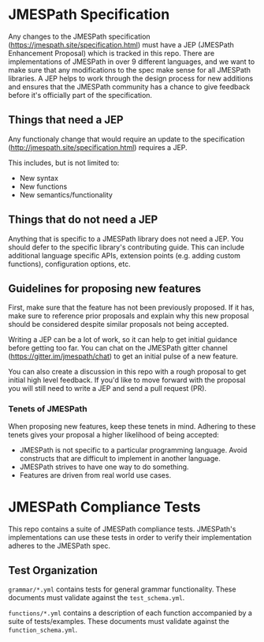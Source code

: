 # JMESPath Specification

Any changes to the JMESPath specification
(https://jmespath.site/specification.html) must have a JEP (JMESPath Enhancement
Proposal) which is tracked in this repo.  There are implementations of JMESPath
in over 9 different languages, and we want to make sure that any modifications
to the spec make sense for all JMESPath libraries.  A JEP helps to work through
the design process for new additions and ensures that the JMESPath community
has a chance to give feedback before it's officially part of the specification.

## Things that need a JEP

Any functionaly change that would require an update to the specification
(http://jmespath.site/specification.html) requires a JEP.

This includes, but is not limited to:

* New syntax
* New functions
* New semantics/functionality

## Things that do not need a JEP

Anything that is specific to a JMESPath library does not need a JEP.  You
should defer to the specific library's contributing guide.  This can include
additional language specific APIs, extension points (e.g. adding custom
functions), configuration options, etc.

## Guidelines for proposing new features

First, make sure that the feature has not been previously proposed.  If it has,
make sure to reference prior proposals and explain why this new proposal should
be considered despite similar proposals not being accepted.

Writing a JEP can be a lot of work, so it can help to get initial guidance
before getting too far.  You can chat on the JMESPath gitter channel
(https://gitter.im/jmespath/chat) to get an initial pulse of a new feature.

You can also create a discussion in this repo with a rough proposal
to get initial high level feedback. If you'd like to move
forward with the proposal you will still need to write a JEP
and send a pull request (PR).

### Tenets of JMESPath

When proposing new features, keep these tenets in mind.  Adhering to
these tenets gives your proposal a higher likelihood of being accepted:

* JMESPath is not specific to a particular programming language.  Avoid
  constructs that are difficult to implement in another language.
* JMESPath strives to have one way to do something.
* Features are driven from real world use cases.

# JMESPath Compliance Tests

This repo contains a suite of JMESPath compliance tests. JMESPath's implementations can use these tests in order to verify their
implementation adheres to the JMESPath spec.

## Test Organization

`grammar/*.yml` contains tests for general grammar functionality. These documents must validate against the `test_schema.yml`.

`functions/*.yml` contains a description of each function accompanied by a suite of tests/examples. These documents must validate against the `function_schema.yml`.

